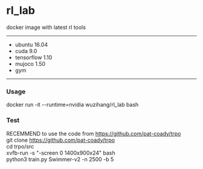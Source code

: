 # rl_lab
docker image with latest rl tools

*****
* ubuntu 16.04
* cuda 9.0
* tensorflow 1.10
* mujoco 1.50
* gym 

*****
### Usage
docker run -it --runtime=nvidia wuzihang/rl_lab bash  


### Test
RECEMMEND to use the code from https://github.com/pat-coady/trpo  
git clone https://github.com/pat-coady/trpo  
cd trpo/src  
xvfb-run -s "-screen 0 1400x900x24" bash    
python3 train.py Swimmer-v2 -n 2500 -b 5  
